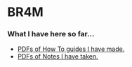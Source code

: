 # BR4M
### What I have here so far...
- [PDFs of How To guides I have made.](https://github.com/br4m1337/BR4M/tree/main/HowTo)
- [PDFs of Notes I have taken.](https://github.com/br4m1337/BR4M/tree/main/Notes)
